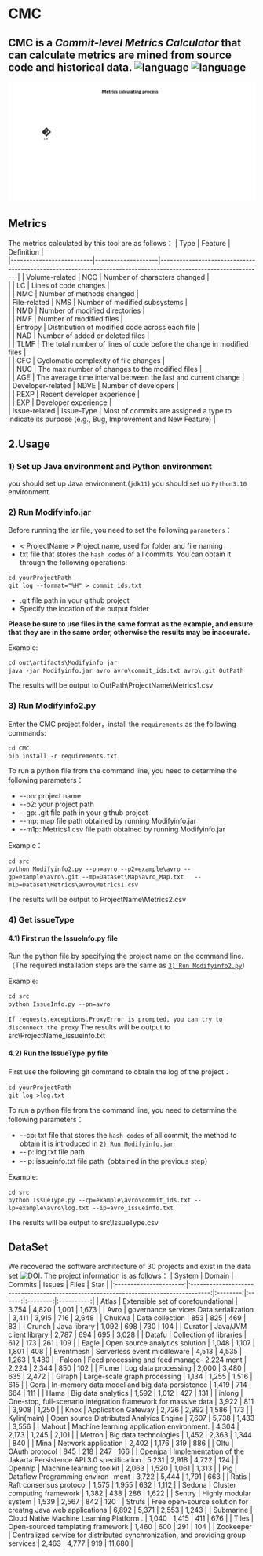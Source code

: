 # CMC
CMC is a _Commit-level Metrics Calculator_ that can calculate metrics are mined from source code and historical data.
![language](https://img.shields.io/badge/language-java-blue) ![language](https://img.shields.io/badge/language-python-green)
--- 
![Metrics calculating process](https://github.com/Quiet233/CMC/blob/main/teaser/Metrics%20calculating%20process.gif)

## Metrics
The metrics calculated by this tool are as follows：
|     Type                 |     Feature        |     Definition                                                                                                |   
|--------------------------|--------------------|---------------------------------------------------------------------------------------------------------------|
|     Volume-related       |     NCC            |     Number of characters   changed                                                                            |   
|                          |     LC             |     Lines of code changes                                                                                     |   
|                          |     NMC            |     Number of methods   changed                                                                               |   
|     File-related         |     NMS            |     Number of modified subsystems                                                                             |   
|                          |     NMD            |     Number of modified directories                                                                            |   
|                          |     NMF            |     Number of modified files                                                                                  |   
|                          |     Entropy        |     Distribution of modified code across each file                                                            |   
|                          |     NAD            |     Number of added or deleted files                                                                          |   
|                          |     TLMF           |     The total number of lines of code before the change in modified files                                     |   
|                          |     CFC            |     Cyclomatic complexity   of file changes                                                                   |   
|                          |     NUC            |     The max number of changes to the modified files                                                           |   
|                          |     AGE            |     The average time interval between the last and   current change                                           |   
|     Developer-related    |     NDVE           |     Number of developers                                                                                      |   
|                          |     REXP           |     Recent developer experience                                                                               |   
|                          |     EXP            |     Developer experience                                                                                      |   
|     Issue-related        |     Issue-Type     |     Most of commits are assigned a type to indicate   its purpose (e.g., Bug, Improvement and New Feature)    |   

## 2.Usage
### 1) Set up Java environment and Python environment
you should set up Java environment.(`jdk11`) you should set up `Python3.10` environment.
### 2) Run Modifyinfo.jar
Before running the jar file, you need to set the following `parameters`：
- < ProjectName > Project name, used for folder and file naming
- <CommitIDPath> txt file that stores the `hash codes` of all commits. You can obtain it through the following operations:
```shell
cd yourProjectPath
git log --format="%H" > commit_ids.txt
```

- <gitPath> .git file path in your github project
- <OutPath> Specify the location of the output folder

**Please be sure to use files in the same format as the example, and ensure that they are in the same order, otherwise the results may be inaccurate.**

Example:
```shell
cd out\artifacts\Modifyinfo_jar
java -jar Modifyinfo.jar avro avro\commit_ids.txt avro\.git OutPath
```

The results will be output to OutPath\ProjectName\Metrics1.csv

### <div id="jump"> 3) Run Modifyinfo2.py </div>
Enter the CMC project folder，install the `requirements` as the following commands: 
```shell
cd CMC
pip install -r requirements.txt
```
To run a python file from the command line, you need to determine the following parameters：

- --pn: project name
- --p2: your project path
- --gp: .git file path in your github project
- --mp: map file path obtained by running Modifyinfo.jar
- --m1p: Metrics1.csv file path obtained by running Modifyinfo.jar

Example：
```shell
cd src
python Modifyinfo2.py --pn=avro --p2=example\avro --gp=example\avro\.git --mp=Dataset\Map\avro_Map.txt   --m1p=Dataset\Metrics\avro\Metrics1.csv
```

The results will be output to ProjectName\Metrics2.csv

### 4) Get issueType
#### 4.1) First run the IssueInfo.py file
Run the python file by specifying the project name on the command line.（The required installation steps are the same as [`3) Run Modifyinfo2.py`](#jump)）

Example:
```shell
cd src
python IssueInfo.py --pn=avro
```
`If requests.exceptions.ProxyError is prompted, you can try to disconnect the proxy`
The results will be output to src\ProjectName_issueinfo.txt
#### 4.2) Run the IssueType.py file
First use the following git command to obtain the log of the project：
```shell
cd yourProjectPath
git log >log.txt
```
To run a python file from the command line, you need to determine the following parameters：
- --cp: txt file that stores the `hash codes` of all commit, the method to obtain it is introduced in [`2) Run Modifyinfo.jar`](#jump2)
- --lp: log.txt file path
- --ip: issueinfo.txt file path（obtained in the previous step）

Example:
```shell
cd src
python IssueType.py --cp=example\avro\commit_ids.txt --lp=example\avro\log.txt --ip=avro_issueinfo.txt
```
The results will be output to src\IssueType.csv

## DataSet
We recovered the software architecture of 30 projects and exist in the data set [![DOI](https://zenodo.org/badge/DOI/10.5281/zenodo.10444330.svg)](https://doi.org/10.5281/zenodo.10444330). The project information is as follows：
|         System         |                                        Domain                                        |  Commits | Issues |   Files  |    Star    |
|:----------------------:|:------------------------------------------------------------------------------------:|:--------:|:------:|:--------:|:----------:|
|          Atlas         |                         Extensible   set of corefoundational                         |   3,754  |  4,820 |   1,001  |    1,673   |
|          Avro          |                       governance   services Data serialization                       |   3,411  |  3,915 |    716   |    2,648   |
|         Chukwa         |                                  Data   collection                                   |    853   |   825  |    469   |     83     |
|         Crunch         |                                   Java   library                                     |   1,092  |   698  |    730   |     104    |
|        Curator         |                              Java/JVM   client library                               |   2,787  |   694  |    695   |    3,028   |
|         Datafu         |                                Collection of libraries                               |    612   |   173  |    261   |     109    | 
|          Eagle         |                           Open   source analytics solution                           |   1,048  |  1,107 |   1,801  |     408    |
|        Eventmesh       |                             Serverless   event middleware                            |   4,513  |  4,535 |   1,263  |    1,480   |
|         Falcon         |                     Feed   processing and feed manage- 2,224 ment                    |   2,224  |  2,344 |    850   |     102    |
|          Flume         |                                 Log   data processing                                |   2,000  |  3,480 |    635   |    2,472   |
|         Giraph         |                            Large-scale   graph processing                            |   1,134  |  1,255 |   1,516  |     615    |
|          Gora          |                    In-memory   data model and big data persistence                   |   1,419  |   714  |    664   |     111    |
|          Hama          |                                 Big   data analytics                                 |   1,592  |  1,012 |    427   |     131    |
|         inlong         |           One-stop,   full-scenario integration framework for massive data           |   3,922  |   811  |   3,908  |    1,250   |
|          Knox          |                                 Application   Gateway                                |   2,726  |  2,992 |   1,586  |     173    |
|           Kylin(main)  | Open source   Distributed Analyics  Engine                                           |   7,607  |  5,738 |   1,433  |    3,556   |
|         Mahout         |                      Machine   learning application environment.                     |   4,304  |  2,173 |   1,245  |    2,101   |
|         Metron         |                                Big   data technologies                               |   1,452  |  2,363 |   1,344  |     840    |
|          Mina          |                                 Network   application                                |   2,402  |  1,176 |    319   |     886    |
|          Oltu          |                                   OAuth   protocol                                   |    845   |   218  |    247   |     166    |
|         Openjpa        |           Implementation   of the Jakarta Persistence API 3.0 specification          |   5,231  |  2,918 |   4,722  |     124    |
|         Opennlp        |                              Machine   learning toolkit                              |   2,063  |  1,520 |   1,061  |    1,313   |
|           Pig          |                         Dataflow   Programming environ- ment                         |   3,722  |  5,444 |   1,791  |     663    |
|          Ratis         |                               Raft   consensus protocol                              |   1,575  |  1,955 |    632   |    1,112   |
|         Sedona         |                             Cluster   computing framework                            |   1,382  |   438  |    286   |    1,622   |
|         Sentry         |                                Highly   modular system                               |   1,539  |  2,567 |    842   |     120    |
|         Struts         |             Free   open-source solution for creatng Java web applications            |   6,892  |  5,371 |   2,553  |    1,243   |
|        Submarine       |                      Cloud   Native Machine Learning Platform .                      |   1,040  |  1,415 |    411   |     676    |
|          Tiles         |                          Open-sourced   templating framework                         |   1,460  |   600  |    291   |     104    |
|        Zookeeper       | Centralized   service for distributed synchronization, and providing  group services |   2,463  |  4,777 |    919   |   11,680   |
